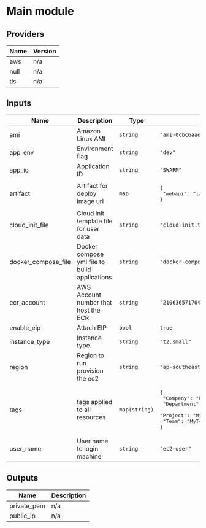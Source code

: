 # Main module

<!-- BEGINNING OF PRE-COMMIT-TERRAFORM DOCS HOOK -->
## Providers

| Name | Version |
|------|---------|
| aws | n/a |
| null | n/a |
| tls | n/a |

## Inputs

| Name | Description | Type | Default | Required |
|------|-------------|------|---------|:-----:|
| ami | Amazon Linux AMI | `string` | `"ami-0cbc6aae997c6538a"` | no |
| app\_env | Environment flag | `string` | `"dev"` | no |
| app\_id | Application ID | `string` | `"SWARM"` | no |
| artifact | Artifact for deploy image url | `map` | <pre>{<br>  "webapi": "labs/lab_webapi_cs:v1.3.1"<br>}</pre> | no |
| cloud\_init\_file | Cloud init template file for user data | `string` | `"cloud-init.tmpl"` | no |
| docker\_compose\_file | Docker compose yml file to build applications | `string` | `"docker-compose.yml"` | no |
| ecr\_account | AWS Account number that host the ECR | `string` | `"210636571704"` | no |
| enable\_eip | Attach EIP | `bool` | `true` | no |
| instance\_type | Instance type | `string` | `"t2.small"` | no |
| region | Region to run provision the ec2 | `string` | `"ap-southeast-1"` | no |
| tags | tags applied to all resources | `map(string)` | <pre>{<br>  "Company": "MyCompany",<br>  "Department": "MyDeprt",<br>  "Project": "MyProject",<br>  "Team": "MyTeam"<br>}</pre> | no |
| user\_name | User name to login machine | `string` | `"ec2-user"` | no |

## Outputs

| Name | Description |
|------|-------------|
| private\_pem | n/a |
| public\_ip | n/a |

<!-- END OF PRE-COMMIT-TERRAFORM DOCS HOOK -->
